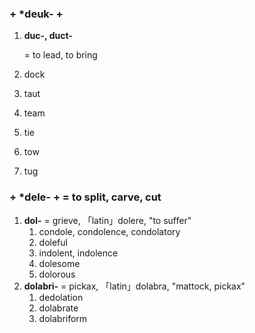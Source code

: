 ### + \*deuk- +

1. **duc-, duct-**

   = to lead, to bring

2. dock

3. taut

4. team

5. tie

6. tow

7. tug



### + \*dele- + = to split, carve, cut
1. **dol-** = grieve, 「latin」dolere, "to suffer"
	1. condole, condolence, condolatory
	3. doleful
	4. indolent, indolence
	5. dolesome
	6. dolorous
2. **dolabri-** = pickax, 「latin」dolabra, "mattock, pickax"
	1. dedolation
	2. dolabrate
	3. dolabriform